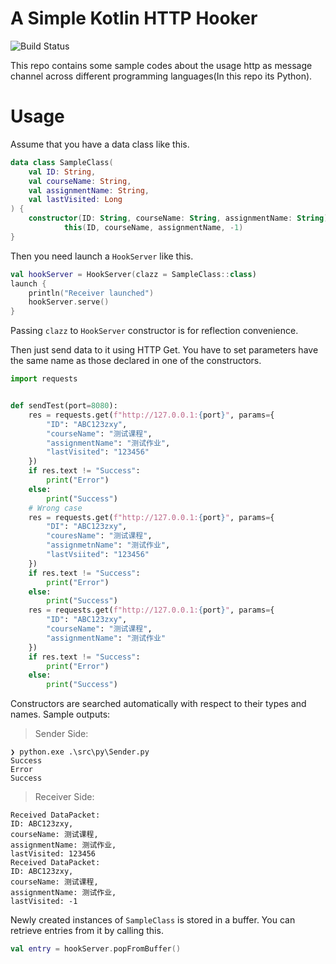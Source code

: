 # A Simple Kotlin HTTP Hooker

![Build Status](https://github.com/LinHeLurking/kt-http-hook/workflows/Build/badge.svg)

This repo contains some sample codes about the usage http
as message channel across different programming languages(In 
this repo its Python).

# Usage

Assume that you have a data class like this.

```kotlin
data class SampleClass(
    val ID: String,
    val courseName: String,
    val assignmentName: String,
    val lastVisited: Long
) {
    constructor(ID: String, courseName: String, assignmentName: String) :
            this(ID, courseName, assignmentName, -1)
}
```

Then you need launch a `HookServer` like this.

```kotlin
val hookServer = HookServer(clazz = SampleClass::class)
launch {
    println("Receiver launched")
    hookServer.serve()
}
```

Passing `clazz` to `HookServer` constructor is for reflection
convenience.

Then just send data to it using HTTP Get. You have to set parameters
have the same name as those declared in one of the constructors.

```python
import requests


def sendTest(port=8080):
    res = requests.get(f"http://127.0.0.1:{port}", params={
        "ID": "ABC123zxy",
        "courseName": "测试课程",
        "assignmentName": "测试作业",
        "lastVisited": "123456"
    })
    if res.text != "Success":
        print("Error")
    else:
        print("Success")
    # Wrong case
    res = requests.get(f"http://127.0.0.1:{port}", params={
        "DI": "ABC123zxy",
        "couresName": "测试课程",
        "assignmetnName": "测试作业",
        "lastVsiited": "123456"
    })
    if res.text != "Success":
        print("Error")
    else:
        print("Success")
    res = requests.get(f"http://127.0.0.1:{port}", params={
        "ID": "ABC123zxy",
        "courseName": "测试课程",
        "assignmentName": "测试作业"
    })
    if res.text != "Success":
        print("Error")
    else:
        print("Success")
```


Constructors are searched automatically with respect to their
types and names. Sample outputs:

> Sender Side:

```
❯ python.exe .\src\py\Sender.py
Success
Error
Success
```

> Receiver Side:

```
Received DataPacket: 
ID: ABC123zxy, 
courseName: 测试课程, 
assignmentName: 测试作业, 
lastVisited: 123456
Received DataPacket: 
ID: ABC123zxy, 
courseName: 测试课程, 
assignmentName: 测试作业, 
lastVisited: -1
```

Newly created instances of `SampleClass` is
stored in a buffer. You can retrieve entries from it by calling
this.

```kotlin
val entry = hookServer.popFromBuffer()
```
